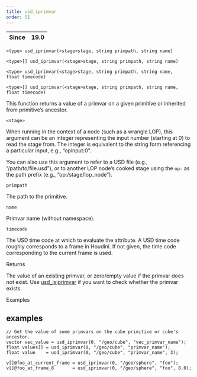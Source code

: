 ```yaml
---
title: usd_iprimvar
order: 51
---
```

| Since | 19.0 |
| --- | --- |

`<type> usd_iprimvar(<stage>stage, string primpath, string name)`

`<type>[] usd_iprimvar(<stage>stage, string primpath, string name)`

`<type> usd_iprimvar(<stage>stage, string primpath, string name, float timecode)`

`<type>[] usd_iprimvar(<stage>stage, string primpath, string name, float timecode)`

This function returns a value of a primvar on a given primitive or inherited from primitive’s ancestor.

`<stage>`

When running in the context of a node (such as a wrangle LOP), this argument can be an integer representing the input number (starting at 0) to read the stage from. The integer is equivalent to the string form referencing a particular input, e.g., “opinput:0”.

You can also use this argument to refer to a USD file (e.g., “/path/to/file.usd”), or to another LOP node’s cooked stage using the `op:` as the path prefix (e.g., “op:/stage/lop_node”).

`primpath`

The path to the primitive.

`name`

Primvar name (without namespace).

`timecode`

The USD time code at which to evaluate the attribute. A USD time code roughly corresponds to a frame in Houdini. If not given, the time code corresponding to the current frame is used.

Returns

The value of an existing primvar, or zero/empty value if the primvar does not exist. Use [usd_isiprimvar](usd_isiprimvar.html "Checks if the primitive or its ancestor has a primvar of the given name.") if you want to check whether the primvar exists.

Examples

## examples

```vex
// Get the value of some primvars on the cube primitive or cube's ancestor.
vector vec_value = usd_iprimvar(0, "/geo/cube", "vec_primvar_name"); 
float values[] = usd_iprimvar(0, "/geo/cube", "primvar_name");
float value    = usd_iprimvar(0, "/geo/cube", "primvar_name", 3);

v[]@foo_at_current_frame = usd_iprimvar(0, "/geo/sphere", "foo");
v[]@foo_at_frame_8       = usd_iprimvar(0, "/geo/sphere", "foo", 8.0);

```

